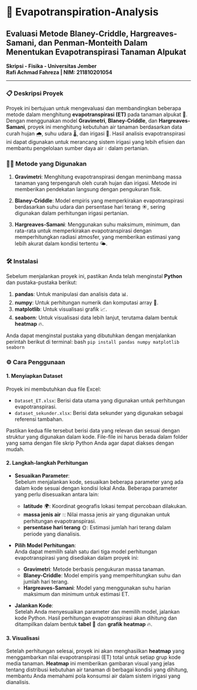 # 🌱 Evapotranspiration-Analysis  
## Evaluasi Metode Blaney-Criddle, Hargreaves-Samani, dan Penman-Monteith Dalam Menentukan Evapotranspirasi Tanaman Alpukat

**Skripsi - Fisika - Universitas Jember**  
**Rafi Achmad Fahreza | NIM: 211810201054**  

---

### 📋 Deskripsi Proyek  
Proyek ini bertujuan untuk mengevaluasi dan membandingkan beberapa metode dalam menghitung **evapotranspirasi (ET)** pada tanaman alpukat 🥑. Dengan menggunakan model **Gravimetri**, **Blaney-Criddle**, dan **Hargreaves-Samani**, proyek ini menghitung kebutuhan air tanaman berdasarkan data curah hujan 🌧️, suhu udara 🌡️, dan irigasi 🚿. Hasil analisis evapotranspirasi ini dapat digunakan untuk merancang sistem irigasi yang lebih efisien dan membantu pengelolaan sumber daya air 💧 dalam pertanian.

### 🧑‍🔬 Metode yang Digunakan  
1. **Gravimetri**: Menghitung evapotranspirasi dengan menimbang massa tanaman yang terpengaruh oleh curah hujan dan irigasi. Metode ini memberikan pendekatan langsung dengan pengukuran fisik.
   
2. **Blaney-Criddle**: Model empiris yang memperkirakan evapotranspirasi berdasarkan suhu udara dan persentase hari terang ☀️, sering digunakan dalam perhitungan irigasi pertanian.

3. **Hargreaves-Samani**: Menggunakan suhu maksimum, minimum, dan rata-rata untuk memperkirakan evapotranspirasi dengan memperhitungkan radiasi atmosfer, yang memberikan estimasi yang lebih akurat dalam kondisi tertentu 🌤️.

### 🛠️ Instalasi  
Sebelum menjalankan proyek ini, pastikan Anda telah menginstal **Python** dan pustaka-pustaka berikut:  
1. **pandas**: Untuk manipulasi dan analisis data 📊.  
2. **numpy**: Untuk perhitungan numerik dan komputasi array 🔢.  
3. **matplotlib**: Untuk visualisasi grafik 📈.  
4. **seaborn**: Untuk visualisasi data lebih lanjut, terutama dalam bentuk **heatmap** 🔥.

Anda dapat menginstal pustaka yang dibutuhkan dengan menjalankan perintah berikut di terminal: 
bash
```pip install pandas numpy matplotlib seaborn```

### ⚙️ Cara Penggunaan  

#### 1. Menyiapkan Dataset  
Proyek ini membutuhkan dua file Excel:  
- `Dataset_ET.xlsx`: Berisi data utama yang digunakan untuk perhitungan evapotranspirasi.  
- `dataset_sekunder.xlsx`: Berisi data sekunder yang digunakan sebagai referensi tambahan.  

Pastikan kedua file tersebut berisi data yang relevan dan sesuai dengan struktur yang digunakan dalam kode. File-file ini harus berada dalam folder yang sama dengan file skrip Python Anda agar dapat diakses dengan mudah.

#### 2. Langkah-langkah Perhitungan  
- **Sesuaikan Parameter**:  
  Sebelum menjalankan kode, sesuaikan beberapa parameter yang ada dalam kode sesuai dengan kondisi lokal Anda. Beberapa parameter yang perlu disesuaikan antara lain:  
  - **latitude** 🌍: Koordinat geografis lokasi tempat percobaan dilakukan.  
  - **massa jenis air** 💧: Nilai massa jenis air yang digunakan untuk perhitungan evapotranspirasi.  
  - **persentase hari terang** 🌞: Estimasi jumlah hari terang dalam periode yang dianalisis.

- **Pilih Model Perhitungan**:  
  Anda dapat memilih salah satu dari tiga model perhitungan evapotranspirasi yang disediakan dalam proyek ini:  
  - **Gravimetri**: Metode berbasis pengukuran massa tanaman.  
  - **Blaney-Criddle**: Model empiris yang memperhitungkan suhu dan jumlah hari terang.  
  - **Hargreaves-Samani**: Model yang menggunakan suhu harian maksimum dan minimum untuk estimasi ET.

- **Jalankan Kode**:  
  Setelah Anda menyesuaikan parameter dan memilih model, jalankan kode Python. Hasil perhitungan evapotranspirasi akan dihitung dan ditampilkan dalam bentuk **tabel** 📑 dan **grafik heatmap** 🔥.

#### 3. Visualisasi  
Setelah perhitungan selesai, proyek ini akan menghasilkan **heatmap** yang menggambarkan nilai evapotranspirasi (ET) total untuk setiap grup kode media tanaman. **Heatmap** ini memberikan gambaran visual yang jelas tentang distribusi kebutuhan air tanaman di berbagai kondisi yang dihitung, membantu Anda memahami pola konsumsi air dalam sistem irigasi yang dianalisis.
